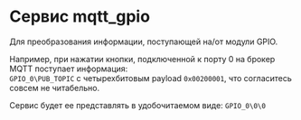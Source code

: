 # Сервис mqtt_gpio
Для преобразования информации, поступающей на/от модули GPIO.

Например, при нажатии кнопки, подключенной к порту 0 на брокер MQTT поступает информация:  
`GPIO_0\PUB_TOPIC` c четырехбитовым payload `0х00200001`, что согласитесь совсем не читабельно.

Сервис будет ее представлять в удобочитаемом виде: `GPIO_0\0\0`